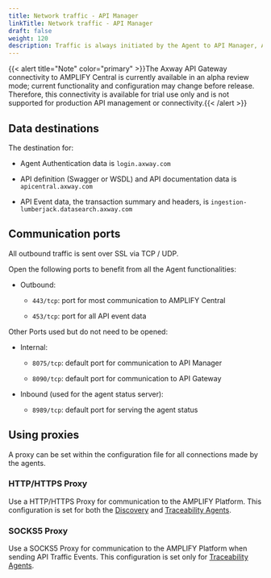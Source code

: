 ```yaml
---
title: Network traffic - API Manager
linkTitle: Network traffic - API Manager
draft: false
weight: 120
description: Traffic is always initiated by the Agent to API Manager, API Gateway, and AMPLIFY Central. No sessions are ever initiated back to the Agent.
---
```

{{< alert title="Note" color="primary" >}}The Axway API Gateway connectivity to AMPLIFY Central is currently available in an alpha review mode; current functionality and configuration may change before release. Therefore, this connectivity is available for trial use only and is not supported for production API management or connectivity.{{< /alert >}}

## Data destinations

The destination for:

* Agent Authentication data is `login.axway.com`

* API definition (Swagger or WSDL) and API documentation data is `apicentral.axway.com`

* API Event data, the transaction summary and headers, is `ingestion-lumberjack.datasearch.axway.com`

## Communication ports

All outbound traffic is sent over SSL via TCP / UDP.

Open the following ports to benefit from all the Agent functionalities:

* Outbound:

    * `443/tcp`: port for most communication to AMPLIFY Central

    * `453/tcp`: port for all API event data

Other Ports used but do not need to be opened:

* Internal:

    * `8075/tcp`: default port for communication to API Manager

    * `8090/tcp`: default port for communication to API Gateway

* Inbound (used for the agent status server):

    * `8989/tcp`: default port for serving the agent status

## Using proxies

A proxy can be set within the configuration file for all connections made by the agents.

### HTTP/HTTPS Proxy

Use a HTTP/HTTPS Proxy for communication to the AMPLIFY Platform.  This configuration is set for both the [Discovery](/docs/central/discovery-agent-variables/) and [Traceability Agents](/docs/central/traceability-agent-variables/).

### SOCKS5 Proxy

Use a SOCKS5 Proxy for communication to the AMPLIFY Platform when sending API Traffic Events.  This configuration is set only for [Traceability Agents](/docs/central/traceability-agent-variables/).